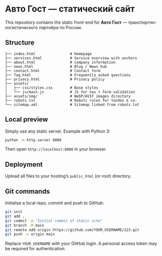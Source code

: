 # Авто Гост — статический сайт

This repository contains the static front-end for **Авто Гост** — транспортно-логистического партнёра по России.

## Structure

```
├── index.html                # Homepage
├── services.html             # Service overview with anchors
├── about.html                # Company information
├── news.html                 # Blog / News hub
├── contact.html              # Contact form
├── faq.html                  # Frequently asked questions
├── privacy.html              # Privacy policy
├── assets/
│   ├── css/styles.css        # Base styles
│   └── js/main.js            # JS for nav + form validation
├── assets/img/               # WebP/AVIF images directory
├── robots.txt                # Robots rules for Yandex & co.
└── sitemap.xml               # Sitemap linked from robots.txt
```

## Local preview
Simply use any static server. Example with Python 3:

```bash
python -m http.server 8000
```

Then open `http://localhost:8000` in your browser.

## Deployment
Upload all files to your hosting’s `public_html` (or root) directory.

## Git commands
Initialise a local repo, commit and push to GitHub:

```bash
git init
git add .
git commit -m "Initial commit of static site"
git branch -M main
git remote add origin https://github.com/YOUR_USERNAME/123.git
git push -u origin main
```

Replace `YOUR_USERNAME` with your GitHub login. A personal access token may be required for authentication.